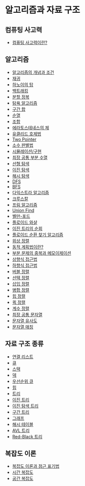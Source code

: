 # 알고리즘과 자료 구조
## 컴퓨팅 사고력
- [컴퓨팅 사고력이란?]()
## 알고리즘
- [알고리즘의 개념과 조건]() <!-- https://blog.naver.com/zenix4078/10455518 -->
- [재귀]()
- [하노이의 탑]()
- [백트래킹]()
- [분할 정복]()
- [탐욕 알고리즘]()
- [구간 합]()
- [순열]()
- [조합]()
- [에라토스테네스의 체]()
- [유클리드 호제법]()
- [Two Pointer]()
- [소수 판별법]()
- [시뮬레이션/구현]()
- [최장 공통 부분 수열]()
- [선형 탐색]()
- [이진 탐색]()
- [해시 탐색]()
- [DFS]()
- [BFS]()
- [다익스트라 알고리즘]()
- [크루스칼]()
- [프림 알고리즘]()
- [Union Find]() 
- [벨만-포드]()
- [플로이드 와샬]()
- [이진 트리의 순회]()
- [플로이드 순환 찾기 알고리즘]()
- [위상 정렬]()
- [동적 계획법이란?]()
- [부분 문제의 중복과 메모이제이션]()
- [상향식 접근법]()
- [하향식 접근법]()
- [버블 정렬]()
- [선택 정렬]()
- [삽입 정렬]()
- [병합 정렬]()
- [힙 정렬]()
- [퀵 정렬]()
- [계수 정렬]()
- [최장 공통 문자열]()
- [문자열 유사도]()
- [문자열 매칭]()
## 자료 구조 종류
- [연결 리스트]()
- [큐]()
- [스택]()
- [덱]()
- [우선순위 큐]()
- [힙]()
- [트리]()
- [이진 트리]()
- [이진 탐색 트리]()
- [구간 트리]()
- [그래프]()
- [해시 테이블]()
- [AVL 트리]()
- [Red-Black 트리]()
## 복잡도 이론
- [복잡도 이론과 점근 표기법]()
- [시간 복잡도]()
- [공간 복잡도]()